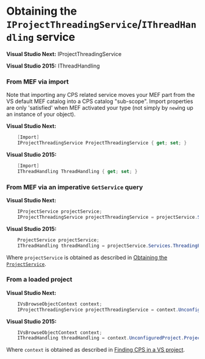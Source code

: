 Obtaining the `IProjectThreadingService`/`IThreadHandling` service
=====================================
**Visual Studio Next:** IProjectThreadingService

**Visual Studio 2015:** IThreadHandling


### From MEF via import

Note that importing any CPS related service moves your MEF part from the
VS default MEF catalog into a CPS catalog "sub-scope". Import properties
are only 'satisfied' when MEF activated your type (not simply by `new`ing
up an instance of your object).

**Visual Studio Next:**
```csharp
    [Import]
    IProjectThreadingService ProjectThreadingService { get; set; }
```

**Visual Studio 2015:**
```csharp
    [Import]
    IThreadHandling ThreadHandling { get; set; }
```

### From MEF via an imperative `GetService` query

**Visual Studio Next:**
```csharp
    IProjectService projectService;
    IProjectThreadingService projectThreadingService = projectService.Services.ThreadingPolicy;
```

**Visual Studio 2015:**
```csharp
    ProjectService projectService;
    IThreadHandling threadHandling = projectService.Services.ThreadingPolicy;
```

Where `projectService` is obtained as described in 
[Obtaining the `ProjectService`](obtaining_the_ProjectService.md).

### From a loaded project

**Visual Studio Next:**
```csharp
    IVsBrowseObjectContext context;
    IProjectThreadingService projectThreadingService = context.UnconfiguredProject.ProjectService.Services.ThreadingPolicy;
```

**Visual Studio 2015:**
```csharp
    IVsBrowseObjectContext context;
    IThreadHandling threadHandling = context.UnconfiguredProject.ProjectService.Services.ThreadingPolicy;
```

Where `context` is obtained as described in [Finding CPS in a VS 
project](finding_CPS_in_a_VS_project.md).
